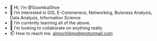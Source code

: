 - 👋 Hi, I’m @GoombaShoe
- 👀 I’m interested in GIS, E-Commerece, Networking, Buisness Analysis, Data Analysis, Information Science
- 🌱 I’m currently learning all of the above.
- 💞️ I’m looking to collaborate on anything really
- 📫 How to reach me. almochilimo@protonmail.com
<!---
GoombaShoe/GoombaShoe is a ✨ special ✨ repository because its `README.md` (this file) appears on your GitHub profile.
You can click the Preview link to take a look at your changes.
--->
